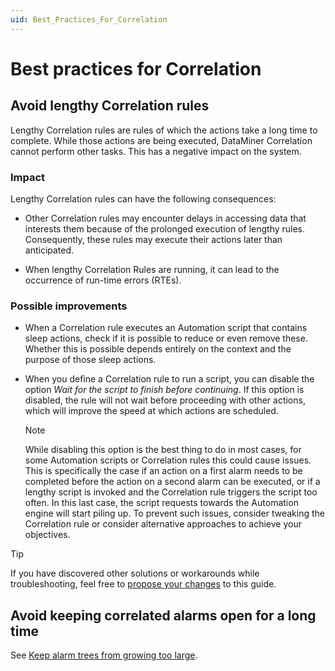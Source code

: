 ```yaml
---
uid: Best_Practices_For_Correlation
---
```


# Best practices for Correlation

## Avoid lengthy Correlation rules

Lengthy Correlation rules are rules of which the actions take a long time to complete. While those actions are being executed, DataMiner Correlation cannot perform other tasks. This has a negative impact on the system.

### Impact

Lengthy Correlation rules can have the following consequences:

- Other Correlation rules may encounter delays in accessing data that interests them because of the prolonged execution of lengthy rules. Consequently, these rules may execute their actions later than anticipated.

- When lengthy Correlation Rules are running, it can lead to the occurrence of run-time errors (RTEs).

### Possible improvements

- When a Correlation rule executes an Automation script that contains sleep actions, check if it is possible to reduce or even remove these. Whether this is possible depends entirely on the context and the purpose of those sleep actions.

- When you define a Correlation rule to run a script, you can disable the option *Wait for the script to finish before continuing*. If this option is disabled, the rule will not wait before proceeding with other actions, which will improve the speed at which actions are scheduled.

  > [!NOTE]
  > While disabling this option is the best thing to do in most cases, for some Automation scripts or Correlation rules this could cause issues. This is specifically the case if an action on a first alarm needs to be completed before the action on a second alarm can be executed, or if a lengthy script is invoked and the Correlation rule triggers the script too often. In this last case, the script requests towards the Automation engine will start piling up. To prevent such issues, consider tweaking the Correlation rule or consider alternative approaches to achieve your objectives.

> [!TIP]
> If you have discovered other solutions or workarounds while troubleshooting, feel free to [propose your changes](xref:CTB_Quick_Edit) to this guide.

## Avoid keeping correlated alarms open for a long time

See [Keep alarm trees from growing too large](xref:Best_practices_for_assigning_alarm_severity_levels#keep-alarm-trees-from-growing-too-large).
